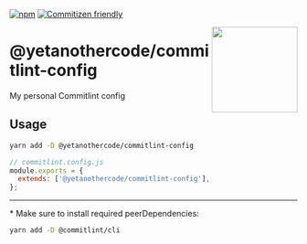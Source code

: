 [![npm](https://img.shields.io/npm/v/@yetanothercode/commitlint-config.svg?style=flat-square)](https://www.npmjs.com/package/@yetanothercode/commitlint-config) [![Commitizen friendly](https://img.shields.io/badge/commitizen-friendly-brightgreen.svg?style=flat-square)](http://commitizen.github.io/cz-cli/)

<img src="https://raw.githubusercontent.com/yetanothercode/yet-another/master/packages/commitlint-config/icons/128.png" width="150px" align="right"/>

# @yetanothercode/commitlint-config

My personal Commitlint config

## Usage

```sh
yarn add -D @yetanothercode/commitlint-config
```

```js
// commitlint.config.js
module.exports = {
  extends: ['@yetanothercode/commitlint-config'],
};
```

---

\* Make sure to install required peerDependencies:

```sh
yarn add -D @commitlint/cli
```
